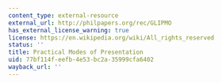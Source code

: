 ```yaml
---
content_type: external-resource
external_url: http://philpapers.org/rec/GLIPMO
has_external_license_warning: true
license: https://en.wikipedia.org/wiki/All_rights_reserved
status: ''
title: Practical Modes of Presentation
uid: 77bf114f-eefb-4e53-bc2a-35999cfa6402
wayback_url: ''
---
```

